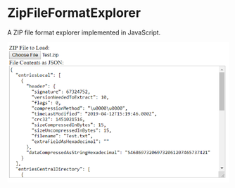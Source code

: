 ZipFileFormatExplorer
=====================

A ZIP file format explorer implemented in JavaScript.

<img src="Screenshot.png" />
